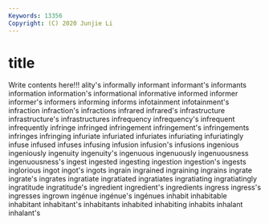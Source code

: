 ```yaml
---
Keywords: 13356
Copyright: (C) 2020 Junjie Li
---
```


# title

Write contents here!!!
ality's 
informally 
informant 
informant's
informants 
information 
information's 
informational 
informative 
informed 
informer 
informer's 
informers 
informing
informs 
infotainment 
infotainment's 
infraction 
infraction's 
infractions 
infrared 
infrared's 
infrastructure 
infrastructure's
infrastructures 
infrequency 
infrequency's 
infrequent 
infrequently 
infringe 
infringed 
infringement 
infringement's 
infringements
infringes 
infringing 
infuriate 
infuriated 
infuriates 
infuriating 
infuriatingly 
infuse 
infused 
infuses
infusing 
infusion 
infusion's 
infusions 
ingenious 
ingeniously 
ingenuity 
ingenuity's 
ingenuous 
ingenuously
ingenuousness 
ingenuousness's 
ingest 
ingested 
ingesting 
ingestion 
ingestion's 
ingests 
inglorious 
ingot
ingot's 
ingots 
ingrain 
ingrained 
ingraining 
ingrains 
ingrate 
ingrate's 
ingrates 
ingratiate
ingratiated 
ingratiates 
ingratiating 
ingratiatingly 
ingratitude 
ingratitude's 
ingredient 
ingredient's 
ingredients 
ingress
ingress's 
ingresses 
ingrown 
ingénue 
ingénue's 
ingénues 
inhabit 
inhabitable 
inhabitant 
inhabitant's
inhabitants 
inhabited 
inhabiting 
inhabits 
inhalant 
inhalant's 
